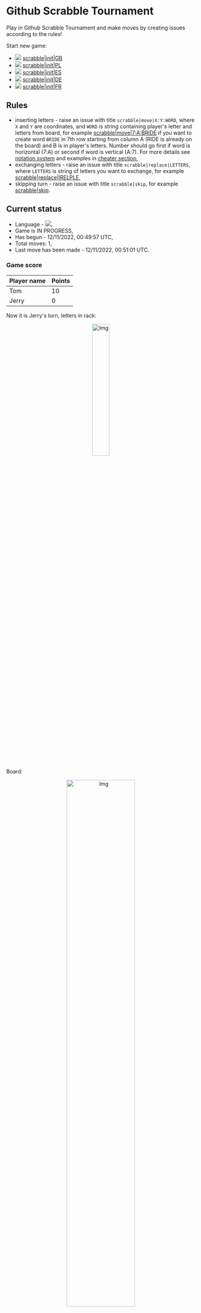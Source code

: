 
# Github Scrabble Tournament
Play in Github Scrabble Tournament and make moves by creating issues according to the rules!
 
Start new game:

 - ![](https://raw.githubusercontent.com/radosz99/radosz99/main/flags/GB.png)  [scrabble&#124;init&#124;GB](https://github.com/radosz99/radosz99/issues/new?title=scrabble%7Cinit%7CGB&body=Just+push+%27Submit+new+issue%27+or+update+with+your+move.)
 - ![](https://raw.githubusercontent.com/radosz99/radosz99/main/flags/PL.png)  [scrabble&#124;init&#124;PL](https://github.com/radosz99/radosz99/issues/new?title=scrabble%7Cinit%7CPL&body=Just+push+%27Submit+new+issue%27+or+update+with+your+move.)
 - ![](https://raw.githubusercontent.com/radosz99/radosz99/main/flags/ES.png)  [scrabble&#124;init&#124;ES](https://github.com/radosz99/radosz99/issues/new?title=scrabble%7Cinit%7CES&body=Just+push+%27Submit+new+issue%27+or+update+with+your+move.)
 - ![](https://raw.githubusercontent.com/radosz99/radosz99/main/flags/DE.png)  [scrabble&#124;init&#124;DE](https://github.com/radosz99/radosz99/issues/new?title=scrabble%7Cinit%7CDE&body=Just+push+%27Submit+new+issue%27+or+update+with+your+move.)
 - ![](https://raw.githubusercontent.com/radosz99/radosz99/main/flags/FR.png)  [scrabble&#124;init&#124;FR](https://github.com/radosz99/radosz99/issues/new?title=scrabble%7Cinit%7CFR&body=Just+push+%27Submit+new+issue%27+or+update+with+your+move.)

## Rules
 - inserting letters - raise an issue with title `scrabble|move|X:Y:WORD`, where `X` and `Y` are coordinates, and `WORD` is string containing player's letter and letters from board, for example [scrabble&#124;move&#124;7:A:BRIDE](https://github.com/radosz99/radosz99/issues/new?title=scrabble%7Cmove%7C7%3AA%3ABRIDE&body=Just+push+%27Submit+new+issue%27+or+update+with+your+move.) if you want to create word `BRIDE` in 7th row starting from column A (RIDE is already on the board) and B is in player's letters. Number should go first if word is horizontal (7:A) or second if word is vertical (A:7). For more details see [notation system](https://en.wikipedia.org/wiki/Scrabble#Notation_system) and examples in [cheater section](#cheater),
 - exchanging letters - raise an issue with title `scrabble|replace|LETTERS`, where `LETTERS` is string of letters you want to exchange, for example [scrabble&#124;replace&#124;IRELPLE](https://github.com/radosz99/radosz99/issues/new?title=scrabble%7Creplace%7CIRELPLE&body=Just+push+%27Submit+new+issue%27+or+update+with+your+move.),
 - skipping turn - raise an issue with title `scrabble|skip`, for example [scrabble&#124;skip](https://github.com/radosz99/radosz99/issues/new?title=scrabble%7Cskip&body=Just+push+%27Submit+new+issue%27+or+update+with+your+move.).

## Current status
 - Language - ![](https://raw.githubusercontent.com/radosz99/radosz99/main/flags/FR.png),
 - Game is IN PROGRESS,
 - Has begun - 12/11/2022, 00:49:57 UTC,
 - Total moves: 1,
 - Last move has been made - 12/11/2022, 00:51:01 UTC.
    
### Game score
| Player name | Points |
 | - | - |  
| Tom | 10
| Jerry | 0

Now it is Jerry's turn, letters in rack:
<p align="center">
    <img src="https://raw.githubusercontent.com/radosz99/radosz99/main/rack.png" width=30% alt="Img"/>
</p>

Board:
<p align="center">
<img src="https://raw.githubusercontent.com/radosz99/radosz99/main/board.png" width=60% alt="Img"/>
</p>
    
## Leaderboard
| Moves | Who | Points |
| - | - | - |
| 1 | [@radosz99](github.com/radosz99)| 10

<a name="cheater"></a>
## Cheater section  
Are you sure? :smiling_imp: :smiling_imp: :smiling_imp:
<details>
  <summary>Spoiler warning!</summary>
  
  | Id | Move | Issue link | Points |
  | - | - | - | - |  
|1| K:6:repliee | [scrabble&#124;move&#124;K:6:repliee](https://github.com/radosz99/radosz99/issues/new?title=scrabble%7Cmove%7CK%3A6%3Arepliee&body=Just+push+%27Submit+new+issue%27+or+update+with+your+move.) | 18 
|2| K:2:repliee | [scrabble&#124;move&#124;K:2:repliee](https://github.com/radosz99/radosz99/issues/new?title=scrabble%7Cmove%7CK%3A2%3Arepliee&body=Just+push+%27Submit+new+issue%27+or+update+with+your+move.) | 18 
|3| K:1:repliee | [scrabble&#124;move&#124;K:1:repliee](https://github.com/radosz99/radosz99/issues/new?title=scrabble%7Cmove%7CK%3A1%3Arepliee&body=Just+push+%27Submit+new+issue%27+or+update+with+your+move.) | 18 
|4| J:1:pelerin | [scrabble&#124;move&#124;J:1:pelerin](https://github.com/radosz99/radosz99/issues/new?title=scrabble%7Cmove%7CJ%3A1%3Apelerin&body=Just+push+%27Submit+new+issue%27+or+update+with+your+move.) | 17 
|5| K:7:epeire | [scrabble&#124;move&#124;K:7:epeire](https://github.com/radosz99/radosz99/issues/new?title=scrabble%7Cmove%7CK%3A7%3Aepeire&body=Just+push+%27Submit+new+issue%27+or+update+with+your+move.) | 16 
|6| K:5:epeire | [scrabble&#124;move&#124;K:5:epeire](https://github.com/radosz99/radosz99/issues/new?title=scrabble%7Cmove%7CK%3A5%3Aepeire&body=Just+push+%27Submit+new+issue%27+or+update+with+your+move.) | 16 
|7| K:2:epeire | [scrabble&#124;move&#124;K:2:epeire](https://github.com/radosz99/radosz99/issues/new?title=scrabble%7Cmove%7CK%3A2%3Aepeire&body=Just+push+%27Submit+new+issue%27+or+update+with+your+move.) | 16 
|8| K:7:epeler | [scrabble&#124;move&#124;K:7:epeler](https://github.com/radosz99/radosz99/issues/new?title=scrabble%7Cmove%7CK%3A7%3Aepeler&body=Just+push+%27Submit+new+issue%27+or+update+with+your+move.) | 16 
|9| K:5:epeler | [scrabble&#124;move&#124;K:5:epeler](https://github.com/radosz99/radosz99/issues/new?title=scrabble%7Cmove%7CK%3A5%3Aepeler&body=Just+push+%27Submit+new+issue%27+or+update+with+your+move.) | 16 
|10| K:3:epeler | [scrabble&#124;move&#124;K:3:epeler](https://github.com/radosz99/radosz99/issues/new?title=scrabble%7Cmove%7CK%3A3%3Aepeler&body=Just+push+%27Submit+new+issue%27+or+update+with+your+move.) | 16 
</details>
    
## Latest moves
<details>
  <summary>Show latest 10 moves</summary>
  
  | Id | Type | Move / Letters to replace | Created words / New letters | Date | Points | Player | Who |
  | - | - | - | - | - | - | - | - |
|0| INSERT | 7:H:dune | ['DUNE'] | 12/11/2022, 00:50:56 UTC | 10 | Tom | [@radosz99](github.com/radosz99) |
</details>
    